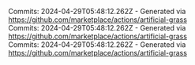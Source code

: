 Commits: 2024-04-29T05:48:12.262Z - Generated via https://github.com/marketplace/actions/artificial-grass
<br>
Commits: 2024-04-29T05:48:12.262Z - Generated via https://github.com/marketplace/actions/artificial-grass
<br>
Commits: 2024-04-29T05:48:12.262Z - Generated via https://github.com/marketplace/actions/artificial-grass
<br>
